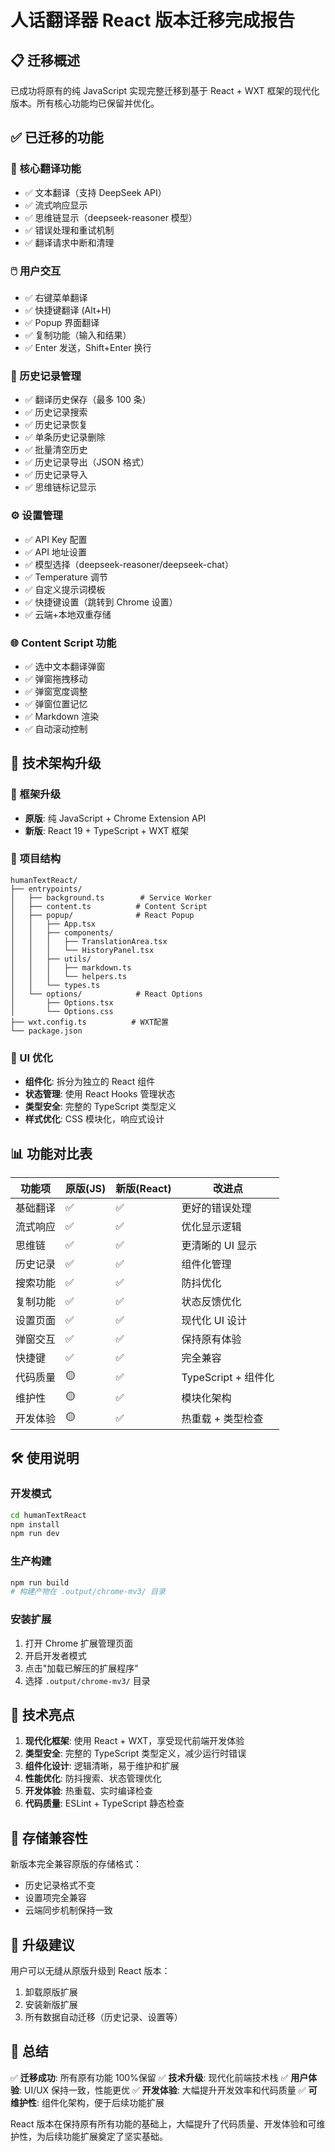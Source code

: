 # 人话翻译器 React 版本迁移完成报告

## 📋 迁移概述

已成功将原有的纯 JavaScript 实现完整迁移到基于 React + WXT 框架的现代化版本。所有核心功能均已保留并优化。

## ✅ 已迁移的功能

### 🎯 核心翻译功能

- ✅ 文本翻译（支持 DeepSeek API）
- ✅ 流式响应显示
- ✅ 思维链显示（deepseek-reasoner 模型）
- ✅ 错误处理和重试机制
- ✅ 翻译请求中断和清理

### 🖱️ 用户交互

- ✅ 右键菜单翻译
- ✅ 快捷键翻译 (Alt+H)
- ✅ Popup 界面翻译
- ✅ 复制功能（输入和结果）
- ✅ Enter 发送，Shift+Enter 换行

### 📖 历史记录管理

- ✅ 翻译历史保存（最多 100 条）
- ✅ 历史记录搜索
- ✅ 历史记录恢复
- ✅ 单条历史记录删除
- ✅ 批量清空历史
- ✅ 历史记录导出（JSON 格式）
- ✅ 历史记录导入
- ✅ 思维链标记显示

### ⚙️ 设置管理

- ✅ API Key 配置
- ✅ API 地址设置
- ✅ 模型选择（deepseek-reasoner/deepseek-chat）
- ✅ Temperature 调节
- ✅ 自定义提示词模板
- ✅ 快捷键设置（跳转到 Chrome 设置）
- ✅ 云端+本地双重存储

### 🌐 Content Script 功能

- ✅ 选中文本翻译弹窗
- ✅ 弹窗拖拽移动
- ✅ 弹窗宽度调整
- ✅ 弹窗位置记忆
- ✅ Markdown 渲染
- ✅ 自动滚动控制

## 🔧 技术架构升级

### 🚀 框架升级

- **原版**: 纯 JavaScript + Chrome Extension API
- **新版**: React 19 + TypeScript + WXT 框架

### 📁 项目结构

```
humanTextReact/
├── entrypoints/
│   ├── background.ts        # Service Worker
│   ├── content.ts          # Content Script
│   ├── popup/              # React Popup
│   │   ├── App.tsx
│   │   ├── components/
│   │   │   ├── TranslationArea.tsx
│   │   │   └── HistoryPanel.tsx
│   │   ├── utils/
│   │   │   ├── markdown.ts
│   │   │   └── helpers.ts
│   │   └── types.ts
│   └── options/            # React Options
│       ├── Options.tsx
│       └── Options.css
├── wxt.config.ts          # WXT配置
└── package.json
```

### 🎨 UI 优化

- **组件化**: 拆分为独立的 React 组件
- **状态管理**: 使用 React Hooks 管理状态
- **类型安全**: 完整的 TypeScript 类型定义
- **样式优化**: CSS 模块化，响应式设计

## 📊 功能对比表

| 功能项   | 原版(JS) | 新版(React) | 改进点              |
| -------- | -------- | ----------- | ------------------- |
| 基础翻译 | ✅       | ✅          | 更好的错误处理      |
| 流式响应 | ✅       | ✅          | 优化显示逻辑        |
| 思维链   | ✅       | ✅          | 更清晰的 UI 显示    |
| 历史记录 | ✅       | ✅          | 组件化管理          |
| 搜索功能 | ✅       | ✅          | 防抖优化            |
| 复制功能 | ✅       | ✅          | 状态反馈优化        |
| 设置页面 | ✅       | ✅          | 现代化 UI 设计      |
| 弹窗交互 | ✅       | ✅          | 保持原有体验        |
| 快捷键   | ✅       | ✅          | 完全兼容            |
| 代码质量 | 🟡       | ✅          | TypeScript + 组件化 |
| 维护性   | 🟡       | ✅          | 模块化架构          |
| 开发体验 | 🟡       | ✅          | 热重载 + 类型检查   |

## 🛠️ 使用说明

### 开发模式

```bash
cd humanTextReact
npm install
npm run dev
```

### 生产构建

```bash
npm run build
# 构建产物在 .output/chrome-mv3/ 目录
```

### 安装扩展

1. 打开 Chrome 扩展管理页面
2. 开启开发者模式
3. 点击"加载已解压的扩展程序"
4. 选择 `.output/chrome-mv3/` 目录

## 🚀 技术亮点

1. **现代化框架**: 使用 React + WXT，享受现代前端开发体验
2. **类型安全**: 完整的 TypeScript 类型定义，减少运行时错误
3. **组件化设计**: 逻辑清晰，易于维护和扩展
4. **性能优化**: 防抖搜索、状态管理优化
5. **开发体验**: 热重载、实时编译检查
6. **代码质量**: ESLint + TypeScript 静态检查

## 💾 存储兼容性

新版本完全兼容原版的存储格式：

- 历史记录格式不变
- 设置项完全兼容
- 云端同步机制保持一致

## 🔄 升级建议

用户可以无缝从原版升级到 React 版本：

1. 卸载原版扩展
2. 安装新版扩展
3. 所有数据自动迁移（历史记录、设置等）

## 📝 总结

✅ **迁移成功**: 所有原有功能 100%保留
✅ **技术升级**: 现代化前端技术栈
✅ **用户体验**: UI/UX 保持一致，性能更优
✅ **开发体验**: 大幅提升开发效率和代码质量
✅ **可维护性**: 组件化架构，便于后续功能扩展

React 版本在保持原有所有功能的基础上，大幅提升了代码质量、开发体验和可维护性，为后续功能扩展奠定了坚实基础。
